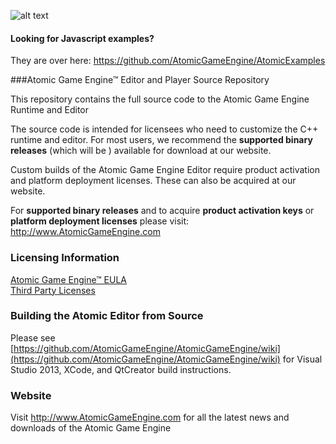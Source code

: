 [WelcomeScreen]: https://github.com/AtomicGameEngine/AtomicExamples/wiki/images/WelcomeScreen.png

![alt text][WelcomeScreen]

#### Looking for Javascript examples?

They are over here: https://github.com/AtomicGameEngine/AtomicExamples

###Atomic Game Engine™ Editor and Player Source Repository

This repository contains the full source code to the Atomic Game Engine Runtime and Editor

The source code is intended for licensees who need to customize the C++ runtime and editor.  For most users, we recommend the **supported binary releases** (which will be ) available for download at our website.

Custom builds of the Atomic Game Engine Editor require product activation and platform deployment licenses.  These can also be acquired at our website.

For **supported binary releases** and to acquire **product activation keys** or **platform deployment licenses** please visit: http://www.AtomicGameEngine.com

### Licensing Information

[Atomic Game Engine™ EULA](https://github.com/AtomicGameEngine/AtomicRuntime/blob/master/LICENSE.md)  
[Third Party Licenses](https://github.com/AtomicGameEngine/AtomicRuntime/blob/master/THIRDPARTY_LICENSE.md)

### Building the Atomic Editor from Source

Please see [https://github.com/AtomicGameEngine/AtomicGameEngine/wiki](https://github.com/AtomicGameEngine/AtomicGameEngine/wiki) for Visual Studio 2013, XCode, and QtCreator build instructions.

### Website

Visit http://www.AtomicGameEngine.com for all the latest news and downloads of the Atomic Game Engine

